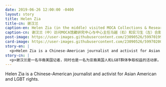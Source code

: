 ```yaml
---
date: 2019-06-26 12:00:00 -0400
layout: story
title: Helen Zia
title-cn: 谢汉兰
caption-en: Helen Zia (in the middle) visited MOCA Collections & Research Center, with Yue Ma (on the right), the Director of<br>Collections & Research, and a student intern (on the left). Museum of Chinese in America (MOCA) Institutional<br>Archives
caption-cn: 谢汉兰（中）访问MOCA馆藏研究中心与中心主任马越（右）和实习生（左）合影，美国华人博物馆（MOCA）机构档<br>案
post-image: https://user-images.githubusercontent.com/23090526/59970199-0d35eb00-9515-11e9-95ff-772fb186fd13.jpg
card-image: https://user-images.githubusercontent.com/23090526/59970200-0e671800-9515-11e9-90b9-3c3e74b99fdf.jpg
story-en: |
  <p>Helen Zia is a Chinese-American journalist and activist for Asian American and LGBT rights. Zia graduated from Princeton’s Woodrow Wilson School of Public and International Affairs, where she was a founding member of its Asian American Students Association and a member of its first graduating class of women. Zia was living in Detroit when Vincent Chin was murdered in 1982. While the Detroit area did not have a very organized Asian American movement at the time, Zia’s journalism and advocacy work played a critical role in bringing federal civil rights charges against the perpetrators, who were to serve no jail time and pay only $3,000 in fines after state criminal charges had been pressed. This would be the first time in U.S. history that the government acted on behalf of an Asian American in a civil rights case. Zia’s work galvanized the Asian American community in response to the crime, marking the first mass movement where Chinese Americans and other Asian ethnicities united to form a unified Asian American voice, in coalition with other minority groups. Zia’s involvement in the case amounted to a critical turning point for Asian American civil rights and hate crime legislation. Throughout her career, Zia has won awards for her groundbreaking journalism and has been a staunch advocate for civil rights, women’s rights, and LGBT rights. In 2008, she allowed reporters to cover her wedding ceremony to her partner of 16 years in order to show that “this fundamental issue of equality and human dignity affects our Asian American communities too.”</p>
story-cn: |
  <p>谢汉兰是一名华裔美国记者，同时也是一名为亚裔美国人和LGBT群体争取权益的活动家。谢女士毕业于普林斯顿大学伍德罗威尔逊公共和国际事务学院，是该校亚裔美国学生会的创始成员，也是该校第一届女毕业生的成员之一。1982年陈果仁被谋杀时谢汉兰刚好住在底特律，那时底特律地区还没有一个非常有组织的亚裔美国人运动，谢发表的新闻和宣传工作在对行凶者发起联邦民权指控时发挥了重要作用----在被判处州刑事犯罪后，此那个凶者并没有被关入狱中，并且只缴纳了3000元处罚金。这是美国历史上第一次在一起民权案件中由政府代表亚裔美国人的权益。谢的工作激起了亚裔美国人社区对这起犯罪事件的反应，标志着华人和其他亚裔首次团结起来，并与其他少数群体联盟，为亚裔美国人发声。谢对这起案件的介入是亚裔美国民权和仇恨犯罪立法的关键转折点。在她的职业生涯中，谢汉兰因其开创性的新闻报道而获奖，并一直是民权、妇女权利和LGBT权利的坚定倡导者。2008年，她允许记者报道她与相伴16年伴侣的婚礼，以显示“这个平等和人类尊严的根本问题也同样影响着我们的亚裔美国人社区。”</p>
---
```

Helen Zia is a Chinese-American journalist and activist for Asian American and LGBT rights.
